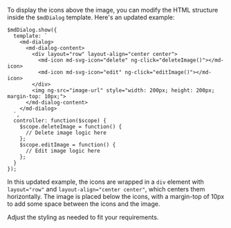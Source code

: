 To display the icons above the image, you can modify the HTML structure inside the `$mdDialog` template. Here's an updated example:

```
$mdDialog.show({
  template: `
    <md-dialog>
      <md-dialog-content>
        <div layout="row" layout-align="center center">
          <md-icon md-svg-icon="delete" ng-click="deleteImage()"></md-icon>
          <md-icon md-svg-icon="edit" ng-click="editImage()"></md-icon>
        </div>
        <img ng-src="image-url" style="width: 200px; height: 200px; margin-top: 10px;">
      </md-dialog-content>
    </md-dialog>
  `,
  controller: function($scope) {
    $scope.deleteImage = function() {
      // Delete image logic here
    };
    $scope.editImage = function() {
      // Edit image logic here
    };
  }
});
```

In this updated example, the icons are wrapped in a `div` element with `layout="row"` and `layout-align="center center"`, which centers them horizontally. The image is placed below the icons, with a margin-top of 10px to add some space between the icons and the image.

Adjust the styling as needed to fit your requirements.
